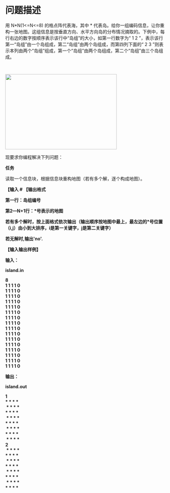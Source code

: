 

# 问题描述

 
</p>
<div align="left">
	用 N*N(1&lt;=N&lt;=8) 的格点阵代表海，其中 * 代表岛。给你一组编码信息，让你重构一张地图。这组信息是按垂直方向、水平方向岛的分布情况摘取的。下例中，每行右边的数字按顺序表示该行中“岛组”的大小，如第一行数字为“ 1 2 ”，表示该行第一“岛组”由一个岛组成，第二“岛组”由两个岛组成，而第四列下面的“ 2 3 ”则表示本列由两个“岛组”组成，第一个“岛组”由两个岛组成，第二个“岛组”由三个岛组成。
</div>
<p align="left">
	<br/>
</p>
<p align="left">
	<img alt="" src="/mw/images/5/54/Island.gif" height="238" width="352"/> 
</p>
<p align="left">
	现要求你编程解决下列问题：
</p>
<p align="left">
	<strong>任务 </strong> 
</p>
<p align="left">
	读取一个信息块，根据信息块重构地图（若有多个解，逐个构成地图）。
</p>
<p align="left">
	<strong>【输入
# 【输出<b>格式

</strong> 
</p>
<p align="left">
	第一行：岛组编号
</p>
<p align="left">
	第2—N+1行：*号表示的地图
</p>
<p align="left">
	若有多个解时，按上面格式依次输出（输出顺序按地图中最上，最左边的*号位置（i,j）由小到大排序，i是第一关键字，j是第二关键字）
</p>
<p align="left">
	若无解时,输出&#39;no&#39;.
</p>
<p align="left">
	<strong>【输入输出样例<b>】</b></strong> 
</p>
<p align="left">
	输入：
</p>
<p>
	island.in
</p>
<p align="left">
	8 <br/>
1 1 1 1 0 <br/>
1 1 1 1 0 <br/>
1 1 1 1 0 <br/>
1 1 1 1 0 <br/>
1 1 1 1 0 <br/>
1 1 1 1 0 <br/>
1 1 1 1 0 <br/>
1 1 1 1 0 <br/>
1 1 1 1 0 <br/>
1 1 1 1 0 <br/>
1 1 1 1 0 <br/>
1 1 1 1 0 <br/>
1 1 1 1 0 <br/>
1 1 1 1 0 <br/>
1 1 1 1 0 <br/>
1 1 1 1 0
</p>
<p align="left">
	输出：
</p>
<p align="left">
	island.out
</p>
<p align="left">
	1 <br/>
* * * * <br/>
 * * * * <br/>
* * * * <br/>
 * * * * <br/>
* * * * <br/>
 * * * * <br/>
* * * * <br/>
 * * * * <br/>
2 <br/>
 * * * * <br/>
* * * * <br/>
 * * * * <br/>
* * * * <br/>
 * * * * <br/>
* * * * <br/>
 * * * * <br/>
* * * *
</p>
